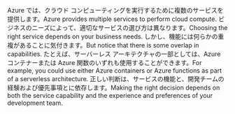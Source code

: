 <span data-ttu-id="34396-101">Azure では、クラウド コンピューティングを実行するために複数のサービスを提供します。</span><span class="sxs-lookup"><span data-stu-id="34396-101">Azure provides multiple services to perform cloud compute.</span></span> <span data-ttu-id="34396-102">ビジネスのニーズによって、適切なサービスの選び方は異なります。</span><span class="sxs-lookup"><span data-stu-id="34396-102">Choosing the right service depends on your business needs.</span></span> <span data-ttu-id="34396-103">しかし、機能には何らかの重複があることに気付きます。</span><span class="sxs-lookup"><span data-stu-id="34396-103">But notice that there is some overlap in capabilities.</span></span> <span data-ttu-id="34396-104">たとえば、サーバーレス アーキテクチャの一部としては、Azure コンテナーまたは Azure 関数のいずれも使用することができます。</span><span class="sxs-lookup"><span data-stu-id="34396-104">For example, you could use either Azure containers or Azure functions as part of a serverless architecture.</span></span> <span data-ttu-id="34396-105">正しい判断は、サービスの機能と、開発チームの経験および優先事項とに依存します。</span><span class="sxs-lookup"><span data-stu-id="34396-105">Making the right decision depends on both the service capability and the experience and preferences of your development team.</span></span>